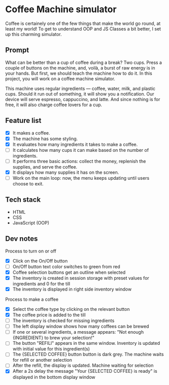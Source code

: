 # Coffee Machine simulator

Coffee is certainely one of the few things that make the world go round, at least my world! To get to understand OOP and JS Classes a bit better, I set up this charming simulator.

## Prompt

What can be better than a cup of coffee during a break? Two cups. Press a couple of buttons on the machine, and, voilà, a burst of raw energy is in your hands. But first, we should teach the machine how to do it. In this project, you will work on a coffee machine simulator.

This machine uses regular ingredients — coffee, water, milk, and plastic cups. Should it run out of something, it will show you a notification. Our device will serve espresso, cappuccino, and latte. And since nothing is for free, it will also charge coffee lovers for a cup.

## Feature list

- [x] It makes a coffee.
- [x] The machine has some styling.
- [x] It evaluates how many ingredients it takes to make a coffee.
- [ ] It calculates how many cups it can make based on the number of ingredients.
- [ ] It performs three basic actions: collect the money, replenish the supplies, and serve the coffee.
- [x] It displays how many supplies it has on the screen.
- [ ] Work on the main loop: now, the menu keeps updating until users choose to exit.

## Tech stack

- HTML
- CSS
- JavaScript (OOP)

## Dev notes

Process to turn on or off

- [x] Click on the On/Off button
- [ ] On/Off button text color switches to green from red
- [x] Coffee selection buttons get an outline when selected
- [x] The inventory is created in session storage with preset values for ingredients and 0 for the till
- [x] The inventory is displayed in right side inventory window

Process to make a coffee

- [x] Select the coffee type by clicking on the relevant button
- [x] The coffee price is added to the till
- [ ] The inventory is checked for missing ingredients
- [ ] The left display window shows how many coffees can be brewed
- [ ] If one or several ingredients, a message appears: "Not enough {INGREDIENT} to brew your selection!"
- [ ] The button "REFILl" appears in the same window. Inventory is updated with initial value for this ingredient(s)
- [ ] The {SELECTED COFFEE} button button is dark grey. The machine waits for refill or another selection
- [ ] After the refill, the display is updated. Machine waiting for selection
- [x] After a 2s delay the message "Your {SELECTED COFFEE} is ready" is displayed in the bottom display window
